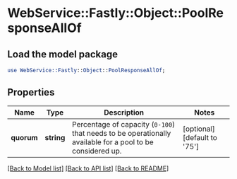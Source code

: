 # WebService::Fastly::Object::PoolResponseAllOf

## Load the model package
```perl
use WebService::Fastly::Object::PoolResponseAllOf;
```

## Properties
Name | Type | Description | Notes
------------ | ------------- | ------------- | -------------
**quorum** | **string** | Percentage of capacity (`0-100`) that needs to be operationally available for a pool to be considered up. | [optional] [default to &#39;75&#39;]

[[Back to Model list]](../README.md#documentation-for-models) [[Back to API list]](../README.md#documentation-for-api-endpoints) [[Back to README]](../README.md)


